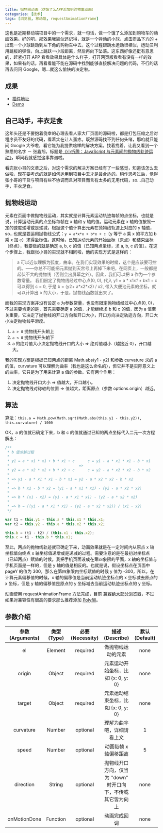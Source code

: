 ```yaml
---
title: 抛物线动画（仿饿了么APP添加到购物车动画）
categories: [技术]
tags: [浏览器, 移动端, requestAnimationFrame]
---
```


这也是近期移动端项目中的一个需求，就一句话，做一个饿了么添加到购物车的动画效果。好的吧，那效果我貌似还记得，就是一个弹动的小球，点击商品下方的 + 出现一个小球跳动到左下角的购物车中去。这个过程跟跳水运动很相似，运动员利用跳板的弹性，向上跳跃一小段距离，然后再向下坠落。这东西好像还挺有意思的，赶紧打开 APP 看看效果具体是什么样子，打开网页版看看有没有一样的效果，如果有的话，再看看能不能在源码中找到能够直接解决问题的代码，不行的话再去问问 Google，嗯...就这么愉快的决定啦。

## 成果

- [插件地址](https://github.com/znlbwo/worklog/tree/master/parabola)
- [Demo](https://rawgit.com/znlbwo/worklog/master/parabola/parabola.html)

## 自己动手，丰衣足食

这年头还是不要抱着侥幸的心理去看人家大厂页面的源码啦，都是打包压缩之后对程序员不友好的代码，看着实在让人蛋疼。既然源码找不到任何头绪，那咱就只能问 Google 大爷啦，看它能为我提供啥样的解决方案。找着找着，让我又看到一个熟悉的名字 － 张鑫旭，标题是[《小折腾：JavaScript 与元素间的抛物线轨迹运动》](http://www.zhangxinxu.com/wordpress/2013/12/javascript-js-%E5%85%83%E7%B4%A0-%E6%8A%9B%E7%89%A9%E7%BA%BF-%E8%BF%90%E5%8A%A8-%E5%8A%A8%E7%94%BB/)，瞬间我就感觉这事靠谱啦。

看完张小哥的文章之后，对这个需求的解决方案已经有了一些感觉，知道该怎么去做啦，现在要考虑的就是如何运用到项目中去才是最合适的。稍作思考过后，觉得张小哥的干货与项目有些不协调而且对项目而言有太多的无用代码，so...自己动手，丰衣足食。

## 抛物线运动

元素在页面中做抛物线运动，其实就是计算元素运动轨迹每帧的点坐标，也就是说，计算运动元素的点坐标每帧在 x 轴和 y 轴的值。运动元素在 x 轴的值按照一定的速度递增或是递减，根据这个值计算出元素在抛物线轨迹上对应的 y 轴值，so...也就是要运用抛物线公式：`y = a*x*x + b*x + c`（y 等于 a 乘 x 的平方加 b 乘 x 加 c）求得坐标值。这时候，已知运动元素的开始坐标（原点）和结束坐标（终点），我要做的就是确定 a, b, c 的值（已知两点坐标，求 a, b, c 的值）。在这个步骤上，我跟张小哥的实现就不相同啦，他的实现方式是这样的：

> a 可以近似理解为弧度，曲率。在我们实现效果的时候，这个是应该要可控的。——你总不可能把元素抛到天宫号上再掉下来吧。在网页上，一般都是起伏不大的抛物线（否则会出屏幕之外）。因此，我们可以把 a 作为一个参数常量。
> 我们限定了抛物线经过中心点(0, 0), 代入 y1 = a * x1*x1 + b*x1 + c 可以得到 c = 0, 于是 b = (y2+ a*x2\*x2) / x2, 带入大便池元素的坐标，就可以计算出 b 的大小，于是，抛物线函数就出来了。

而我的实现方案并没有设定 a 为参数常量，也没有限定抛物线经过中心点(0, 0)，不过需要肯定的是，首先需要确定 a 的值，才能继续求 b 和 c 的值，因为 a 值至关重要，它决定了抛物线的开口方向和开口大小，开口方向决定轨迹方向，开口大小决定抛物线平滑度。

1. `a > 0` 抛物线开头朝上
2. `a < 0` 抛物线开头朝下
3. a 的绝对值大小决定抛物线开口的大小 => 绝对值越小（越接近 0），开口越大。

我的实现方案是根据已知两点的距离 Math.abs(y1 - y2) 和参数 curvature 求的 a 的值，curvature 可以理解为曲率（我也是这么命名的），但它并不是实际意义上的曲率，它只是为了用来计算 a 值的参数。它有两个作用：

1. 决定抛物线开口大小 => 值越大，开口越小。
2. 决定抛物线对称轴的位置 => 值越大，距离原点（参数 options.origin）越近。

## 算法

算法：`this.a = Math.pow(Math.sqrt(Math.abs(this.y1 - this.y2)), this.curvature) / 1000`

OK，a 的值就已确定下来，b 和 c 的值就通过已知的两点坐标代入二元一次方程解出：

```js
/**
 * b 值求解过程
 *
 * y1 = a * x1 * x1 + b * x1 + c      c = y1 - a * x1 * x1 - b * x1
 *                                =>
 * y2 = a * x2 * x2 + b * x2 + c      c = y2 - a * x2 * x2 - b * x2
 *
 * => y1 - a * x1 * x1 - b * x1 = y2 - a * x2 * x2 - b * x2
 *
 * => b * x1 - b * x2 = (y1 - a * x1 * x1) - (y2 - a * x2 * x2)
 *
 * => b * (x1 - x2) = (y1 - a * x1 * x1) - (y2 - a * x2 * x2)
 *
 * => b = ((y1 - a * x1 * x1) - (y2 - a * x2 * x2)) / (x1 - x2)
 */

var t1 = this.y1 - this.a * this.x1 * this.x1;
var t2 = this.y2 - this.a * this.x2 * this.x2;

this.b = (t1 - t2) / (this.x1 - this.x2);
this.c = t1 - this.b * this.x1;
```

至此，两点的抛物线轨迹就已确定下来，动画效果就是在一定时间内从原点 x 轴坐标值向终点 x 轴坐标值递增或是递减的过程。需要注意的是在最初对坐标点（已知两点）赋值的时候，我把手机页面设成在第四象限的平面，x 轴的坐标值与手机页面是一样的，但是 y 轴的值是相反的。也就是说，假设坐标点在页面中 pageY 的值为 300，那么在第四象限内坐标赋值的时候 y 值为 -300，所以，在计算元素偏移值的时候，x 轴的偏移值是当前运动轨迹坐标点的 x 坐标减去原点的 x 坐标，但是 y 轴的偏移值是原点的 y 坐标减去当前运动轨迹坐标点的 y 坐标。

动画使用 requestAnimationFrame 方法完成，目前 [兼容绝大部分浏览器](http://caniuse.com/#feat=requestanimationframe)，不过如果对兼容性有很高的要求那么推荐添加 [Polyfill](https://github.com/darius/requestAnimationFrame)。

## 参数介绍

| 参数(Arguments) | 类型(Type) | 必要(Necessity) |                        描述(Describe)                        | 默认(Default) |
| :-------------: | :--------: | :-------------: | :----------------------------------------------------------: | :-----------: |
|       el        |  Element   |    required     |                      做抛物线运动的元素                      |     none      |
|     origin      |   Object   |    required     |             元素运动开始坐标，比如 {x: 0, y: 0}              |     none      |
|     target      |   Object   |    required     |             元素运动结束坐标，比如 {x: 0, y: 0}              |     none      |
|    curvature    |   Number   |    optional     |                  理解为曲率吧，详细请看上文                  |       1       |
|      speed      |   Number   |    optional     |                    动画每帧 x 轴偏移距离                     |       5       |
|    direction    |   String   |    optional     | 抛物线开口方向，仅当为 "down" 时开口向下，不传或其它皆为向上 |     none      |
|  onMotionDone   |  Function  |    optional     |                         动画完成回调                         |     none      |
